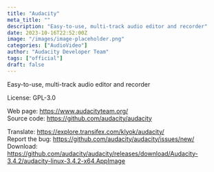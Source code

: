 ```yaml
---
title: "Audacity"
meta_title: ""
description: "Easy-to-use, multi-track audio editor and recorder"
date: 2023-10-16T22:52:00Z
image: "/images/image-placeholder.png"
categories: ["AudioVideo"]
author: "Audacity Developer Team"
tags: ["official"]
draft: false
---
```


Easy-to-use, multi-track audio editor and recorder

License: GPL-3.0

Web page: https://www.audacityteam.org/  
Source code: https://github.com/audacity/audacity

Translate: https://explore.transifex.com/klyok/audacity/  
Report the bug: https://github.com/audacity/audacity/issues/new/  
Download: https://github.com/audacity/audacity/releases/download/Audacity-3.4.2/audacity-linux-3.4.2-x64.AppImage
